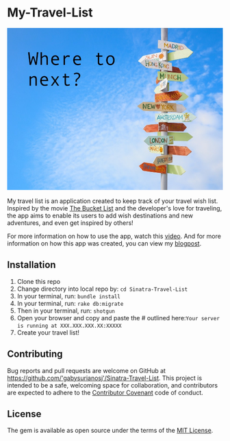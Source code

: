 # My-Travel-List

![](public/img/new-year-travel.jpg)

My travel list is an application created to keep track of your travel wish list. Inspired by the movie [The Bucket List](https://www.youtube.com/watch?v=vc3mkG21ob4) and the developer's love for traveling, the app aims to enable its users to add wish destinations and new adventures, and even get inspired by others!

For more information on how to use the app, watch this [video](https://youtu.be/qfRlz8XUFj8). And for more information on how this app was created, you can view my [blogpost](https://gabysurianosj.github.io/sinatra_portfolio_project_my_travel_list). 

## Installation

1. Clone this repo
2. Change directory into local repo by: `cd Sinatra-Travel-List`
2. In your terminal, run: `bundle install`
3. In your terminal, run:
`rake db:migrate`
4. Then in your terminal, run:
`shotgun`
5. Open your browser and copy and paste the # outlined here:`Your server is running at XXX.XXX.XXX.XX:XXXXX`
6. Create your travel list! 

## Contributing

Bug reports and pull requests are welcome on GitHub at https://github.com/'gabysurianosj'/Sinatra-Travel-List. This project is intended to be a safe, welcoming space for collaboration, and contributors are expected to adhere to the [Contributor Covenant](http://contributor-covenant.org) code of conduct.

## License

The gem is available as open source under the terms of the [MIT License](https://opensource.org/licenses/MIT).
